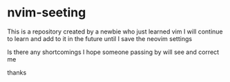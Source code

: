 ﻿# nvim-seeting
This is a repository created by a newbie who just learned vim
I will continue to learn and add to it in the future until I save the neovim settings

Is there any shortcomings I hope someone passing by will see and correct me

thanks
